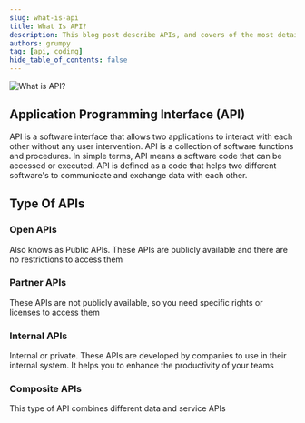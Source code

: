```yaml
---
slug: what-is-api
title: What Is API?
description: This blog post describe APIs, and covers of the most details APIs
authors: grumpy
tag: [api, coding]
hide_table_of_contents: false
---
```


![What is API?](../static/img/blog/business-man.png)

## Application Programming Interface (API)

API is a software interface that allows two applications to interact with each other without any user intervention. API is a collection of software functions and procedures. In simple terms, API means a software code that can be accessed or executed. API is defined as a code that helps two different software's to communicate and exchange data with each other.

## Type Of APIs

### Open APIs

Also knows as Public APIs. These APIs are publicly available and there are no restrictions to access them

### Partner APIs

These APIs are not publicly available, so you need specific rights or licenses to access them

### Internal APIs

Internal or private. These APIs are developed by companies to use in their internal system. It helps you to enhance the productivity of your teams

### Composite APIs

This type of API combines different data and service APIs
